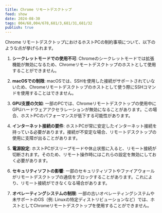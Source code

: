 ```yaml
---
title: Chrome リモートデスクトップ
feed: show
date: 2024-08-30
tags: 004/68,004/678,681/3,681/31,681/32
publish: true
---
```

Chrome リモートデスクトップにおけるホストPCの制約事項について、以下のような点が挙げられます。

1. **シークレットモードでの使用不可**: Chromeのシークレットモードでは拡張機能が無効になるため、Chromeリモートデスクトップのホストとして使用することができません。

2. **macOSでの制限**: macOSでは、SSHを使用した接続がサポートされていないため、Chromeリモートデスクトップのホストとして使う際にSSHコマンドを使用することはできません。

3. **GPU支援の欠如**: 一部のPCでは、Chromeリモートデスクトップの使用中にGPUハードウェアアクセラレーションが無効になることがあります。この場合、ホストPCのパフォーマンスが低下する可能性があります。

4. **インターネット接続の要件**: ホストPCが常に安定したインターネット接続を持っている必要があります。接続が不安定な場合、リモートデスクトップの使用に支障が出ることがあります。

5. **電源設定**: ホストPCがスリープモードや休止状態に入ると、リモート接続が切断されます。そのため、リモート操作時にはこれらの設定を無効にしておく必要があります。

6. **セキュリティソフトの影響**: 一部のセキュリティソフトやファイアウォールがリモートデスクトップの通信をブロックすることがあります。これにより、リモート接続ができなくなる場合があります。

7. **オペレーティングシステムの制限**: 一部の古いオペレーティングシステムや未サポートのOS（例: Linuxの特定ディストリビューションなど）では、ホストとしてChromeリモートデスクトップを使用することができません。
